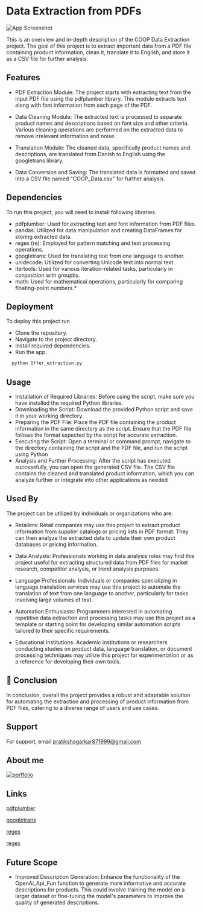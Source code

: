 
# Data Extraction from PDFs
![App Screenshot](https://github.com/Pratiksha8799/Python-Projects/blob/main/Basic_Charts/images/AI.png)

This is an overview and in-depth description of the COOP Data Extraction project. The goal of this project is to extract important data from a PDF file containing product information, clean it, translate it to English, and store it as a CSV file for further analysis.


## Features

- PDF Extraction Module: The project starts with extracting text from the input PDF file using the pdfplumber library. This module extracts text along with font information from each page of the PDF.

- Data Cleaning Module: The extracted text is processed to separate product names and descriptions based on font size and other criteria. Various cleaning operations are performed on the extracted data to remove irrelevant information and noise.
- Translation Module: The cleaned data, specifically product names and descriptions, are translated from Danish to English using the googletrans library.
- Data Conversion and Saving: The translated data is formatted and saved into a CSV file named "COOP_Data.csv" for further analysis.

## Dependencies

To run this project, you will need to install following libraries.

* pdfplumber: Used for extracting text and font information from PDF files.
* pandas: Utilized for data manipulation and creating DataFrames for storing extracted data.
* regex (re): Employed for pattern matching and text processing operations.
* googletrans: Used for translating text from one language to another.
* unidecode: Utilized for converting Unicode text into normal text.
* itertools: Used for various iteration-related tasks, particularly in conjunction with groupby.
* math: Used for mathematical operations, particularly for comparing floating-point numbers.*

## Deployment

To deploy this project run
* Clone the repository.
* Navigate to the project directory.
* Install required dependencies.
* Run the app. 
```bash
  python Offer_extraction.py
```






## Usage
* Installation of Required Libraries: Before using the script, make sure you have installed the required Python libraries.
* Downloading the Script:  Download the provided Python script and save it in your working directory.
* Preparing the PDF File: Place the PDF file containing the product information in the same directory as the script. Ensure that the PDF file follows the format expected by the script for accurate extraction.
* Executing the Script: Open a terminal or command prompt, navigate to the directory containing the script and the PDF file, and run the script using Python
* Analysis and Further Processing: After the script has executed successfully, you can open the generated CSV file. The CSV file contains the cleaned and translated product information, which you can analyze further or integrate into other applications as needed




## Used By

The project can be utilized by individuals or organizations who are:

* Retailers: Retail companies may use this project to extract product information from supplier catalogs or pricing lists in PDF format. They can then analyze the extracted data to update their own product databases or pricing information.

* Data Analysts: Professionals working in data analysis roles may find this project useful for extracting structured data from PDF files for market research, competitor analysis, or trend analysis purposes.

* Language Professionals: Individuals or companies specializing in language translation services may use this project to automate the translation of text from one language to another, particularly for tasks involving large volumes of text.

* Automation Enthusiasts: Programmers interested in automating repetitive data extraction and processing tasks may use this project as a template or starting point for developing similar automation scripts tailored to their specific requirements.

* Educational Institutions: Academic institutions or researchers conducting studies on product data, language translation, or document processing techniques may utilize this project for experimentation or as a reference for developing their own tools.
## 🚀 Conclusion

In conclusion, overall the project provides a robust and adaptable solution for automating the extraction and processing of product information from PDF files, catering to a diverse range of users and use cases.


## Support

For support, email pratikshagarkar871999@gmail.com


## About me

[![portfolio](https://img.shields.io/badge/my_portfolio-000?style=for-the-badge&logo=ko-fi&logoColor=white)](https://medium.com/@pratiksha.garkar)


## Links
[pdfplumber](https://pypi.org/project/pdfplumber/)

[googletrans](https://pypi.org/project/googletrans/)

[regex](https://pypi.org/project/regex/)

[regex](https://pypi.org/project/unidecode/)



## Future Scope

* Improved Description Generation: Enhance the functionality of the OpenAi_Api_Fun function to generate more informative and accurate descriptions for products. This could involve training the model on a larger dataset or fine-tuning the model's parameters to improve the quality of generated descriptions.
